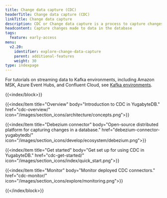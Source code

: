 ```yaml
---
title: Change data capture (CDC)
headerTitle: Change data capture (CDC)
linkTitle: Change data capture
description: CDC or Change data capture is a process to capture changes made to data in the database.
headcontent: Capture changes made to data in the database
tags:
  feature: early-access
menu:
  v2.20:
    identifier: explore-change-data-capture
    parent: additional-features
    weight: 30
type: indexpage
---
```


For tutorials on streaming data to Kafka environments, including Amazon MSK, Azure Event Hubs, and Confluent Cloud, see [Kafka environments](/stable/tutorials/cdc-tutorials/).

{{<index/block>}}

  {{<index/item
    title="Overview"
    body="Introduction to CDC in YugabyteDB."
    href="cdc-overview/"
    icon="/images/section_icons/architecture/concepts.png">}}

  {{<index/item
    title="Debezium connector"
    body="Open-source distributed platform for capturing changes in a database."
    href="debezium-connector-yugabytedb/"
    icon="/images/section_icons/develop/ecosystem/debezium.png">}}

  {{<index/item
    title="Get started"
    body="Get set up for using CDC in YugabyteDB."
    href="cdc-get-started/"
    icon="/images/section_icons/index/quick_start.png">}}

  {{<index/item
    title="Monitor"
    body="Monitor deployed CDC connectors."
    href="cdc-monitor/"
    icon="/images/section_icons/explore/monitoring.png">}}

{{</index/block>}}
